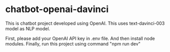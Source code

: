 # chatbot-openai-davinci
This is chatbot project developed using OpenAI.
This uses text-davinci-003 model as NLP model.

First, please add your OpenAI API key in .env file.
And then install node modules.
Finally, run this project using command "npm run dev"

